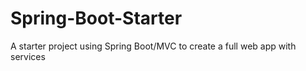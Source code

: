 # Spring-Boot-Starter
A starter project using Spring Boot/MVC to create a full web app with services

